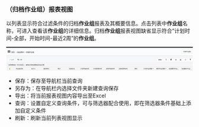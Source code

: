 ### （归档作业组）报表视图
以列表显示符合过滤条件的归档**作业组**报表及其概要信息。点击列表中**作业组**名称，可进入查看该**作业组**的详细信息。归档**作业组**报表视图缺省显示符合“计划时间-全部，开始时间-最近2周”的**作业组**。

![](./images/报表视图1.png)

* 保存：保存至导航栏当前查询
* 另存为：在导航栏内选择文件夹新建查询保存
* 导出：将当前报表视图内容导出至Excel
* 查询：设置自定义查询条件，可与筛选器配合使用，即在筛选器条件基础上添加自定义条件
* 刷新：刷新当前列表视图显示
